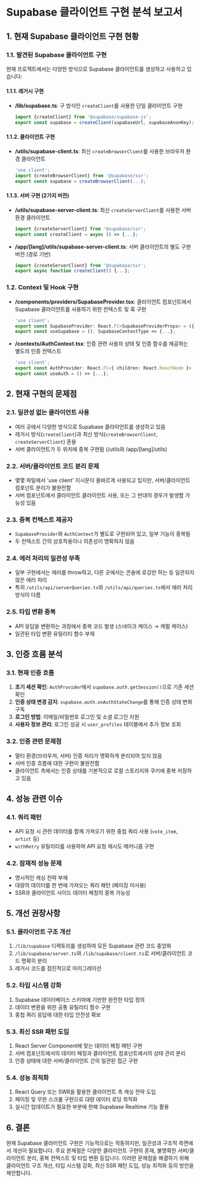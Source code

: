 # Supabase 클라이언트 구현 분석 보고서

## 1. 현재 Supabase 클라이언트 구현 현황

### 1.1. 발견된 Supabase 클라이언트 구현

현재 프로젝트에서는 다양한 방식으로 Supabase 클라이언트를 생성하고 사용하고 있습니다:

#### 1.1.1. 레거시 구현
- **/lib/supabase.ts**: 구 방식인 `createClient`를 사용한 단일 클라이언트 구현
  ```typescript
  import {createClient} from '@supabase/supabase-js';
  export const supabase = createClient(supabaseUrl, supabaseAnonKey);
  ```

#### 1.1.2. 클라이언트 구현
- **/utils/supabase-client.ts**: 최신 `createBrowserClient`를 사용한 브라우저 환경 클라이언트
  ```typescript
  'use client';
  import {createBrowserClient} from '@supabase/ssr';
  export const supabase = createBrowserClient(...);
  ```
  
#### 1.1.3. 서버 구현 (2가지 버전)
- **/utils/supabase-server-client.ts**: 최신 `createServerClient`를 사용한 서버 환경 클라이언트
  ```typescript
  import {createServerClient} from '@supabase/ssr';
  export const createClient = async () => {...};
  ```

- **/app/[lang]/utils/supabase-server-client.ts**: 서버 클라이언트의 별도 구현 버전 (경로 기반)
  ```typescript
  import {createServerClient} from '@supabase/ssr';
  export async function createClient() {...};
  ```

### 1.2. Context 및 Hook 구현

- **/components/providers/SupabaseProvider.tsx**: 클라이언트 컴포넌트에서 Supabase 클라이언트를 사용하기 위한 컨텍스트 및 훅 구현
  ```typescript
  'use client';
  export const SupabaseProvider: React.FC<SupabaseProviderProps> = ({ children }) => {...};
  export const useSupabase = (): SupabaseContextType => {...};
  ```

- **/contexts/AuthContext.tsx**: 인증 관련 사용자 상태 및 인증 함수를 제공하는 별도의 인증 컨텍스트
  ```typescript
  'use client';
  export const AuthProvider: React.FC<{ children: React.ReactNode }> = ({ children }) => {...};
  export const useAuth = () => {...};
  ```

## 2. 현재 구현의 문제점

### 2.1. 일관성 없는 클라이언트 사용

- 여러 곳에서 다양한 방식으로 Supabase 클라이언트를 생성하고 있음
- 레거시 방식(`createClient`)과 최신 방식(`createBrowserClient`, `createServerClient`) 혼용
- 서버 클라이언트가 두 위치에 중복 구현됨 (/utils와 /app/[lang]/utils)

### 2.2. 서버/클라이언트 코드 분리 문제

- 몇몇 파일에서 'use client' 지시문이 올바르게 사용되고 있지만, 서버/클라이언트 컴포넌트 분리가 불완전함
- 서버 컴포넌트에서 클라이언트 클라이언트 사용, 또는 그 반대의 경우가
발생할 가능성 있음

### 2.3. 중복 컨텍스트 제공자

- `SupabaseProvider`와 `AuthContext`가 별도로 구현되어 있고, 일부 기능이 중복됨
- 두 컨텍스트 간의 상호작용이나 의존성이 명확하지 않음

### 2.4. 에러 처리의 일관성 부족

- 일부 구현에서는 에러를 throw하고, 다른 곳에서는 콘솔에 로깅만 하는 등 일관되지 않은 에러 처리
- 특히 `/utils/api/serverQueries.ts`와 `/utils/api/queries.ts`에서 에러 처리 방식이 다름

### 2.5. 타입 변환 중복

- API 응답을 변환하는 과정에서 중복 코드 발생 (스네이크 케이스 → 캐멀 케이스)
- 일관된 타입 변환 유틸리티 함수 부재

## 3. 인증 흐름 분석

### 3.1. 현재 인증 흐름

1. **초기 세션 확인**: `AuthProvider`에서 `supabase.auth.getSession()`으로 기존 세션 확인
2. **인증 상태 변경 감지**: `supabase.auth.onAuthStateChange`를 통해 인증 상태 변화 구독
3. **로그인 방법**: 이메일/비밀번호 로그인 및 소셜 로그인 지원
4. **사용자 정보 관리**: 로그인 성공 시 `user_profiles` 테이블에서 추가 정보 조회

### 3.2. 인증 관련 문제점

- 멀티 환경(브라우저, 서버) 인증 처리가 명확하게 분리되어 있지 않음
- 서버 인증 흐름에 대한 구현이 불완전함
- 클라이언트 측에서는 인증 상태를 기본적으로 로컬 스토리지와 쿠키에 중복 저장하고 있음

## 4. 성능 관련 이슈

### 4.1. 쿼리 패턴

- API 요청 시 관련 데이터를 함께 가져오기 위한 중첩 쿼리 사용 (`vote_item`, `artist` 등)
- `withRetry` 유틸리티를 사용하여 API 요청 재시도 메커니즘 구현

### 4.2. 잠재적 성능 문제

- 명시적인 캐싱 전략 부재
- 대량의 데이터를 한 번에 가져오는 쿼리 패턴 (페이징 미사용)
- SSR과 클라이언트 사이드 데이터 페칭의 중복 가능성

## 5. 개선 권장사항

### 5.1. 클라이언트 구조 개선

1. `/lib/supabase` 디렉토리를 생성하여 모든 Supabase 관련 코드 중앙화
2. `/lib/supabase/server.ts`와 `/lib/supabase/client.ts`로 서버/클라이언트 코드 명확히 분리
3. 레거시 코드를 점진적으로 마이그레이션

### 5.2. 타입 시스템 강화

1. Supabase 데이터베이스 스키마에 기반한 완전한 타입 정의
2. 데이터 변환을 위한 공통 유틸리티 함수 구현
3. 중첩 쿼리 응답에 대한 타입 안전성 확보

### 5.3. 최신 SSR 패턴 도입

1. React Server Component에 맞는 데이터 페칭 패턴 구현
2. 서버 컴포넌트에서의 데이터 페칭과 클라이언트 컴포넌트에서의 상태 관리 분리
3. 인증 상태에 대한 서버/클라이언트 간의 일관된 접근 구현

### 5.4. 성능 최적화

1. React Query 또는 SWR을 활용한 클라이언트 측 캐싱 전략 도입
2. 페이징 및 무한 스크롤 구현으로 대량 데이터 로딩 최적화
3. 실시간 업데이트가 필요한 부분에 한해 Supabase Realtime 기능 활용

## 6. 결론

현재 Supabase 클라이언트 구현은 기능적으로는 작동하지만, 일관성과 구조적 측면에서 개선이 필요합니다. 주요 문제점은 다양한 클라이언트 구현의 혼재, 불명확한 서버/클라이언트 분리, 중복 컨텍스트 및 타입 변환 등입니다. 이러한 문제점을 해결하기 위해 클라이언트 구조 개선, 타입 시스템 강화, 최신 SSR 패턴 도입, 성능 최적화 등의 방안을 제안합니다. 